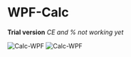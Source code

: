 # WPF-Calc

**Trial version**
*CE and % not working yet*


![Calc-WPF](https://i.ibb.co/8Nmz88s/123.jpg)
![Calc-WPF](https://i.ibb.co/N3bmmW2/1212.png)



